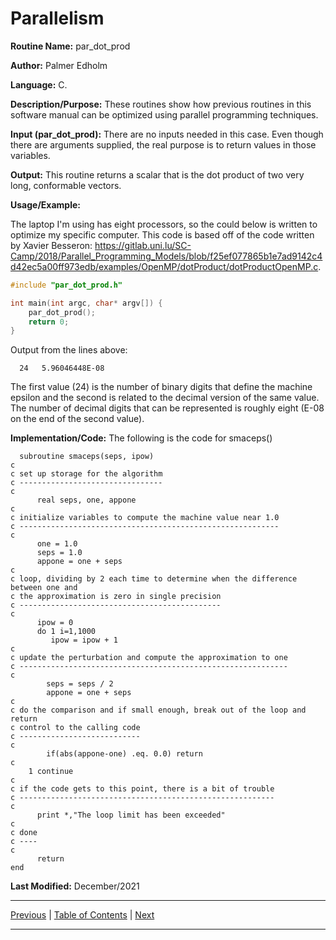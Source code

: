 # Parallelism

**Routine Name:** par_dot_prod

**Author:** Palmer Edholm

**Language:** C.

**Description/Purpose:** These routines show how previous routines in this software manual can be optimized using parallel
programming techniques.

**Input (par_dot_prod):** There are no inputs needed in this case. Even though there are arguments supplied, the real purpose is to
return values in those variables.

**Output:** This routine returns a scalar that is the dot product of two very long, conformable vectors.

**Usage/Example:**

The laptop I'm using has eight processors, so the could below is written to optimize my specific computer. This code is
based off of the code written by Xavier Besseron: https://gitlab.uni.lu/SC-Camp/2018/Parallel_Programming_Models/blob/f25ef077865b1e7ad9142c4d42ec5a00ff973edb/examples/OpenMP/dotProduct/dotProductOpenMP.c.
```c
#include "par_dot_prod.h"

int main(int argc, char* argv[]) {
    par_dot_prod();
    return 0;
}
```
Output from the lines above:

      24   5.96046448E-08

The first value (24) is the number of binary digits that define the machine epsilon and the second is related to the
decimal version of the same value. The number of decimal digits that can be represented is roughly eight (E-08 on the
end of the second value).

**Implementation/Code:** The following is the code for smaceps()

      subroutine smaceps(seps, ipow)
    c
    c set up storage for the algorithm
    c --------------------------------
    c
          real seps, one, appone
    c
    c initialize variables to compute the machine value near 1.0
    c ----------------------------------------------------------
    c
          one = 1.0
          seps = 1.0
          appone = one + seps
    c
    c loop, dividing by 2 each time to determine when the difference between one and
    c the approximation is zero in single precision
    c --------------------------------------------- 
    c
          ipow = 0
          do 1 i=1,1000
             ipow = ipow + 1
    c
    c update the perturbation and compute the approximation to one
    c ------------------------------------------------------------
    c
            seps = seps / 2
            appone = one + seps
    c
    c do the comparison and if small enough, break out of the loop and return
    c control to the calling code
    c ---------------------------
    c
            if(abs(appone-one) .eq. 0.0) return
    c
        1 continue
    c
    c if the code gets to this point, there is a bit of trouble
    c ---------------------------------------------------------
    c
          print *,"The loop limit has been exceeded"
    c
    c done
    c ----
    c
          return
    end

**Last Modified:** December/2021

<hr>

[Previous](mat_norm_linf.md)
| [Table of Contents](toc/manual_toc.md)
| [Next]()

<hr>
